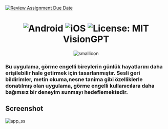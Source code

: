 [![Review Assignment Due Date](https://classroom.github.com/assets/deadline-readme-button-24ddc0f5d75046c5622901739e7c5dd533143b0c8e959d652212380cedb1ea36.svg)](https://classroom.github.com/a/QA5O9x4M)



<h1 align='center'>
<img src="https://img.shields.io/badge/Android-3DDC84?style=for-the-badge&logo=android&logoColor=white" alt="Android"> <img src="https://img.shields.io/badge/iOS-000000?style=for-the-badge&logo=ios&logoColor=white" alt="iOS"> <img src="https://img.shields.io/badge/License-MIT-yellow.svg" alt="License: MIT"><br>VisionGPT</h1>
<p align="center">
  <img src="https://user-images.githubusercontent.com/83416622/236870768-2b6b9f3f-f898-4456-be46-9797002a5928.png" alt="smallicon">
</p>

### Bu uygulama, görme engelli bireylerin günlük hayatlarını daha erişilebilir hale getirmek için tasarlanmıştır. Sesli geri bildirimler, metin okuma,nesne tanima gibi özelliklerle donatılmış olan uygulama, görme engelli kullanıcılara daha bağımsız bir deneyim sunmayı hedeflemektedir.

## Screenshot
![app_ss](https://github.com/mert-donmez/VisionGPT/assets/83416622/d6c3926a-a480-4837-ad56-2281ed3aa2dd)






